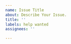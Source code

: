 ```yaml
---
name: Issue Title
about: Describe Your Issue.
title: ''
labels: help wanted
assignees: ''

---
```



